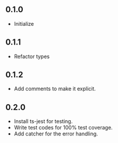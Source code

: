 ## 0.1.0

- Initialize

## 0.1.1

- Refactor types

## 0.1.2

- Add comments to make it explicit.

## 0.2.0

- Install ts-jest for testing.
- Write test codes for 100% test coverage.
- Add catcher for the error handling.